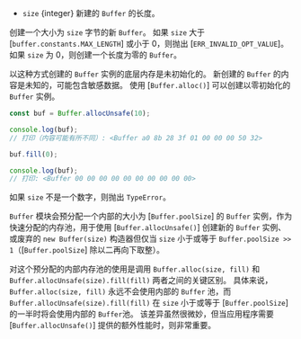 <!-- YAML
added: v5.10.0
changes:
  - version: v7.0.0
    pr-url: https://github.com/nodejs/node/pull/7079
    description: Passing a negative `size` will now throw an error.
-->

* `size` {integer} 新建的 `Buffer` 的长度。

创建一个大小为 `size` 字节的新 `Buffer`。
如果 `size` 大于 [`buffer.constants.MAX_LENGTH`] 或小于 0，则抛出 [`ERR_INVALID_OPT_VALUE`]。
如果 `size` 为 0，则创建一个长度为零的 `Buffer`。

以这种方式创建的 `Buffer` 实例的底层内存是未初始化的。
新创建的 `Buffer` 的内容是未知的，可能包含敏感数据。
使用 [`Buffer.alloc()`] 可以创建以零初始化的 `Buffer` 实例。

```js
const buf = Buffer.allocUnsafe(10);

console.log(buf);
// 打印（内容可能有所不同）: <Buffer a0 8b 28 3f 01 00 00 00 50 32>

buf.fill(0);

console.log(buf);
// 打印: <Buffer 00 00 00 00 00 00 00 00 00 00>
```

如果 `size` 不是一个数字，则抛出 `TypeError`。

`Buffer` 模块会预分配一个内部的大小为 [`Buffer.poolSize`] 的 `Buffer` 实例，作为快速分配的内存池，用于使用 [`Buffer.allocUnsafe()`] 创建新的 `Buffer` 实例、或废弃的 `new Buffer(size)` 构造器但仅当 `size` 小于或等于 `Buffer.poolSize >> 1`（[`Buffer.poolSize`] 除以二再向下取整）。

对这个预分配的内部内存池的使用是调用 `Buffer.alloc(size, fill)` 和 `Buffer.allocUnsafe(size).fill(fill)` 两者之间的关键区别。
具体来说，`Buffer.alloc(size, fill)` 永远不会使用内部的 `Buffer` 池，而 `Buffer.allocUnsafe(size).fill(fill)` 在 `size` 小于或等于 [`Buffer.poolSize`] 的一半时将会使用内部的 `Buffer`池。
该差异虽然很微妙，但当应用程序需要 [`Buffer.allocUnsafe()`] 提供的额外性能时，则非常重要。

